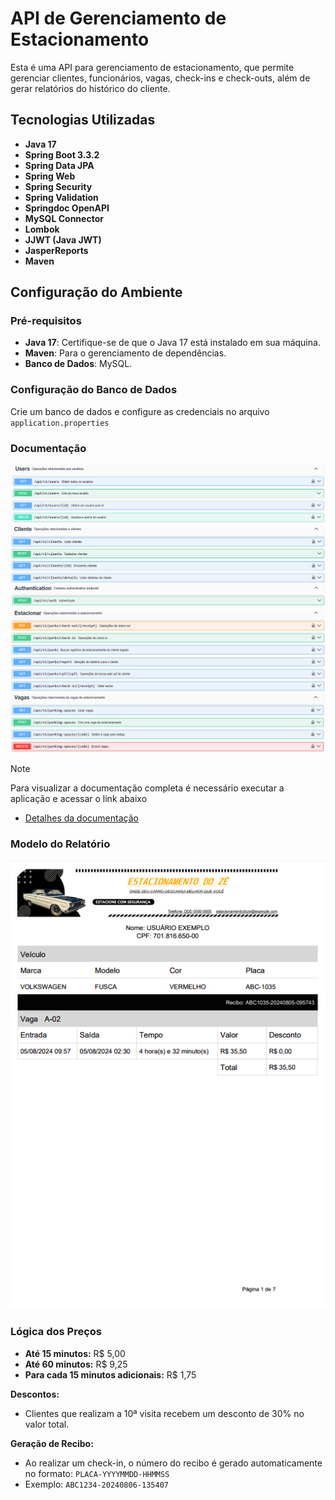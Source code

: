 # API de Gerenciamento de Estacionamento

Esta é uma API para gerenciamento de estacionamento, que permite gerenciar clientes, funcionários, vagas, check-ins e check-outs, além de gerar relatórios do histórico do cliente.

## Tecnologias Utilizadas

- **Java 17**
- **Spring Boot 3.3.2**
- **Spring Data JPA**
- **Spring Web**
- **Spring Security**
- **Spring Validation**
- **Springdoc OpenAPI**
- **MySQL Connector**
- **Lombok**
- **JJWT (Java JWT)**
- **JasperReports**
- **Maven**

## Configuração do Ambiente

### Pré-requisitos

- **Java 17**: Certifique-se de que o Java 17 está instalado em sua máquina.
- **Maven**: Para o gerenciamento de dependências.
- **Banco de Dados**: MySQL.

### Configuração do Banco de Dados

Crie um banco de dados e configure as credenciais no arquivo `application.properties`

### Documentação

![img_1.png](img_1.png)
![img_2.png](img_2.png)
![img_3.png](img_3.png)
![img_4.png](img_4.png)
![img_5.png](img_5.png)

> [!NOTE]
> Para visualizar a documentação completa é necessário executar a aplicação e acessar o link abaixo
> 
- [Detalhes da documentação](http://localhost:8080/swagger-ui/index.html#/)


### Modelo do Relatório

![img.png](img.png)

### Lógica dos Preços

- **Até 15 minutos:** R$ 5,00
- **Até 60 minutos:** R$ 9,25
- **Para cada 15 minutos adicionais:** R$ 1,75


**Descontos:**

- Clientes que realizam a 10ª visita recebem um desconto de 30% no valor total.


**Geração de Recibo:**

- Ao realizar um check-in, o número do recibo é gerado automaticamente no formato:
  `PLACA-YYYYMMDD-HHMMSS`
- Exemplo: `ABC1234-20240806-135407`
